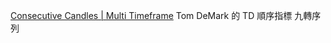 [Consecutive Candles | Multi Timeframe](https://www.tradingview.com/script/rHyTRtIx-Consecutive-Candles-Multi-Timeframe/)  Tom DeMark 的 TD 順序指標 九轉序列
